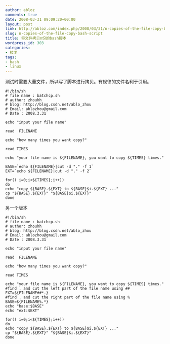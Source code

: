 ```yaml
---
author: abloz
comments: true
date: 2008-03-31 09:09:20+00:00
layout: post
link: http://abloz.com/index.php/2008/03/31/n-copies-of-the-file-copy-bash-script/
slug: n-copies-of-the-file-copy-bash-script
title: 将文件拷贝n份的bash脚本
wordpress_id: 303
categories:
- 技术
tags:
- bash
- linux
---
```


测试时需要大量文件，所以写了脚本进行拷贝。有规律的文件名利于引用。

    
    
    #!/bin/sh
    # file name : batchcp.sh
    # author: zhouhh
    # blog: http://blog.csdn.net/ablo_zhou
    # Email: ablozhou@gmail.com
    # Date : 2008.3.31
    
    echo "input your file name"
    
    read  FILENAME
    
    echo "how many times you want copy?"
    
    read TIMES
    
    echo "your file name is ${FILENAME}, you want to copy ${TIMES} times."
    
    BASE=`echo ${FILENAME}|cut -d "." -f 1`
    EXT=`echo ${FILENAME}|cut -d "." -f 2`
    
    for(( i=0;i<${TIMES};i++))
    do
    echo "copy ${BASE}.${EXT} to ${BASE}$i.${EXT} ..."
    cp "${BASE}.${EXT}" "${BASE}$i.${EXT}"
    done
    


另一个版本

    
    
    #!/bin/sh
    # file name : batchcp.sh
    # author: zhouhh
    # blog: http://blog.csdn.net/ablo_zhou
    # Email: ablozhou@gmail.com
    # Date : 2008.3.31
    
    echo "input your file name"
    
    read  FILENAME
    
    echo "how many times you want copy?"
    
    read TIMES
    
    echo "your file name is ${FILENAME}, you want to copy ${TIMES} times."
    #find . and cut the left part of the file name using ##
    EXT=${FILENAME##*.}
    #find . and cut the right part of the file name using %
    BASE=${FILENAME%.*}
    echo "base:$BASE"
    echo "ext:$EXT"
    
    for(( i=0;i<${TIMES};i++))
    do
    echo "copy ${BASE}.${EXT} to ${BASE}$i.${EXT} ..."
    cp "${BASE}.${EXT}" "${BASE}$i.${EXT}"
    done
    
